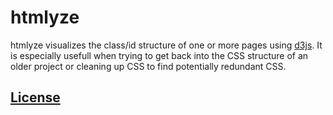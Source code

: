 htmlyze
======

htmlyze visualizes the class/id structure of one or more pages using [d3js](http://d3js.org). It is especially usefull when trying to get back into the CSS structure of an older project or cleaning up CSS to find potentially redundant CSS.

[License](LICENSE)
----------------
